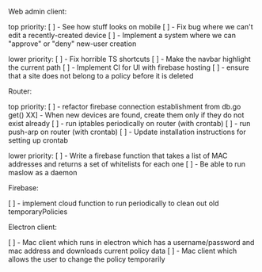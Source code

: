 Web admin client:

  top priority:
  [ ] - See how stuff looks on mobile
  [ ] - Fix bug where we can't edit a recently-created device
  [ ] - Implement a system where we can "approve" or "deny" new-user creation

  lower priority:
  [ ] - Fix horrible TS shortcuts
  [ ] - Make the navbar highlight the current path
  [ ] - Implement CI for UI with firebase hosting
  [ ] - ensure that a site does not belong to a policy before it is deleted

Router:

  top priority:
  [ ] - refactor firebase connection establishment from db.go get()
  XX] - When new devices are found, create them only if they do not exist already
  [ ] - run iptables periodically on router (with crontab)
  [ ] - run push-arp on router (with crontab)
  [ ] - Update installation instructions for setting up crontab

  lower priority:
  [ ] - Write a firebase function that takes a list of MAC addresses and returns a set of whitelists for each one
  [ ] - Be able to run maslow as a daemon

Firebase:

  [ ] - implement cloud function to run periodically to clean out old temporaryPolicies

Electron client:

  [ ] - Mac client which runs in electron which has a username/password and mac address and downloads current policy data
  [ ] - Mac client which allows the user to change the policy temporarily
